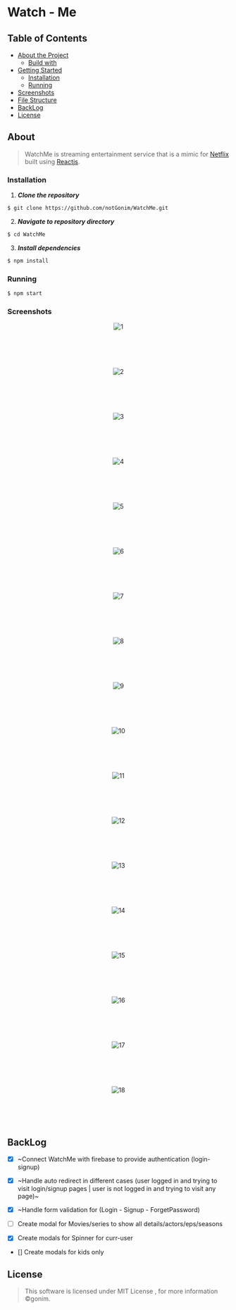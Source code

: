 # Watch - Me

## Table of Contents


- [About the Project](#about)
  - [Build with](#build-with)
- [Getting Started](#getting-started)
  - [Installation](#installation)
  - [Running](#running)
- [Screenshots](#screenshots)
- [File Structure](#file-structure)
- [BackLog](#backlog)
- [License](#license)



## About
> WatchMe is streaming entertainment service that is a mimic for [Netflix](https://www.netflix.com/eg-en/) built using [Reactjs](https://reactjs.org/).


### Installation

1. **_Clone the repository_**

```sh
$ git clone https://github.com/notGonim/WatchMe.git
```
2. **_Navigate to repository directory_**
```sh
$ cd WatchMe
```

3. **_Install dependencies_**

```sh
$ npm install
```


### Running

```sh
$ npm start
```


### Screenshots



<div align="center">
  
  ![1](https://github.com/notGonim/WatchMe/blob/main/public/screenshots/1.PNG)
<br>  
  <br>  
  <br>  
  ![2](https://github.com/notGonim/WatchMe/blob/main/public/screenshots/2.PNG)
<br>  
  <br>  
  <br>  
  ![3](https://github.com/notGonim/WatchMe/blob/main/public/screenshots/3.PNG)
<br>  
  <br>  
  <br>  
  ![4](https://github.com/notGonim/WatchMe/blob/main/public/screenshots/4.PNG)
<br>  
  <br>  
  <br>  
  ![5](https://github.com/notGonim/WatchMe/blob/main/public/screenshots/5.PNG)
<br>  
  <br>  
  <br>  
  ![6](https://github.com/notGonim/WatchMe/blob/main/public/screenshots/6.PNG)
<br>  
  <br>  
  <br>  
  ![7](https://github.com/notGonim/WatchMe/blob/main/public/screenshots/7.PNG)
<br>  
  <br>  
  <br>  
  ![8](https://github.com/notGonim/WatchMe/blob/main/public/screenshots/8.PNG)
<br>  
  <br>  
  <br>  
  ![9](https://github.com/notGonim/WatchMe/blob/main/public/screenshots/9.PNG)
<br>  
  <br>  
  <br>  
  ![10](https://github.com/notGonim/WatchMe/blob/main/public/screenshots/10.PNG)
<br>  
  <br>  
  <br>  
  ![11](https://github.com/notGonim/WatchMe/blob/main/public/screenshots/11.PNG)
<br>  
  <br>  
  <br>  
  ![12](https://github.com/notGonim/WatchMe/blob/main/public/screenshots/12.PNG)
<br>  
  <br>  
  <br>  
  ![13](https://github.com/notGonim/WatchMe/blob/main/public/screenshots/13.PNG)
<br>  
  <br>  
  <br>  
  ![14](https://github.com/notGonim/WatchMe/blob/main/public/screenshots/14.PNG)
<br>  
  <br>  
  <br>  
  ![15](https://github.com/notGonim/WatchMe/blob/main/public/screenshots/15.PNG)
<br>  
  <br>  
  <br>  
  ![16](https://github.com/notGonim/WatchMe/blob/main/public/screenshots/16.PNG)
<br>  
  <br>  
  <br>  
 ![17](https://github.com/notGonim/WatchMe/blob/main/public/screenshots/17.PNG)
<br>  
  <br>  
  <br>  
  ![18](https://github.com/notGonim/WatchMe/blob/main/public/screenshots/18.PNG)
<br>  
  <br>  
  <br>  
  
  
  
  </div>








## BackLog

- [x] ~Connect WatchMe with firebase to provide authentication (login-signup)
- [x] ~Handle auto redirect in different cases (user logged in and trying to visit login/signup pages | user is not logged in and trying to visit any page)~
- [x] ~Handle form validation for (Login - Signup - ForgetPassword)
- [ ] Create modal for Movies/series to show all details/actors/eps/seasons 

- [x] Create modals for Spinner for curr-user
- [] Create modals for kids only


## License

> This software is licensed under MIT License , for more information ©gonim.






